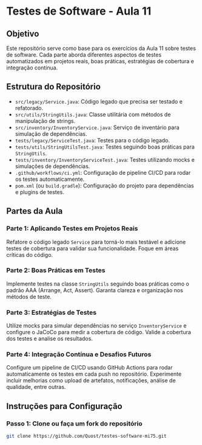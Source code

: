 # Testes de Software - Aula 11

## Objetivo
Este repositório serve como base para os exercícios da Aula 11 sobre testes de software. Cada parte aborda diferentes aspectos de testes automatizados em projetos reais, boas práticas, estratégias de cobertura e integração contínua.

## Estrutura do Repositório

- `src/legacy/Service.java`: Código legado que precisa ser testado e refatorado.
- `src/utils/StringUtils.java`: Classe utilitária com métodos de manipulação de strings.
- `src/inventory/InventoryService.java`: Serviço de inventário para simulação de dependências.
- `tests/legacy/ServiceTest.java`: Testes para o código legado.
- `tests/utils/StringUtilsTest.java`: Testes seguindo boas práticas para `StringUtils`.
- `tests/inventory/InventoryServiceTest.java`: Testes utilizando mocks e simulações de dependências.
- `.github/workflows/ci.yml`: Configuração de pipeline CI/CD para rodar os testes automaticamente.
- `pom.xml` (ou `build.gradle`): Configuração do projeto para dependências e plugins de testes.

## Partes da Aula

### Parte 1: Aplicando Testes em Projetos Reais
Refatore o código legado `Service` para torná-lo mais testável e adicione testes de cobertura para validar sua funcionalidade. Foque em áreas críticas do código.

### Parte 2: Boas Práticas em Testes
Implemente testes na classe `StringUtils` seguindo boas práticas como o padrão AAA (Arrange, Act, Assert). Garanta clareza e organização nos métodos de teste.

### Parte 3: Estratégias de Testes
Utilize mocks para simular dependências no serviço `InventoryService` e configure o JaCoCo para medir a cobertura de código. Valide a cobertura dos testes e analise os resultados.

### Parte 4: Integração Contínua e Desafios Futuros
Configure um pipeline de CI/CD usando GitHub Actions para rodar automaticamente os testes em cada push no repositório. Experimente incluir melhorias como upload de artefatos, notificações, análise de qualidade, entre outras.

## Instruções para Configuração

### Passo 1: Clone ou faça um fork do repositório
```bash
git clone https://github.com/Quost/testes-software-mi75.git

